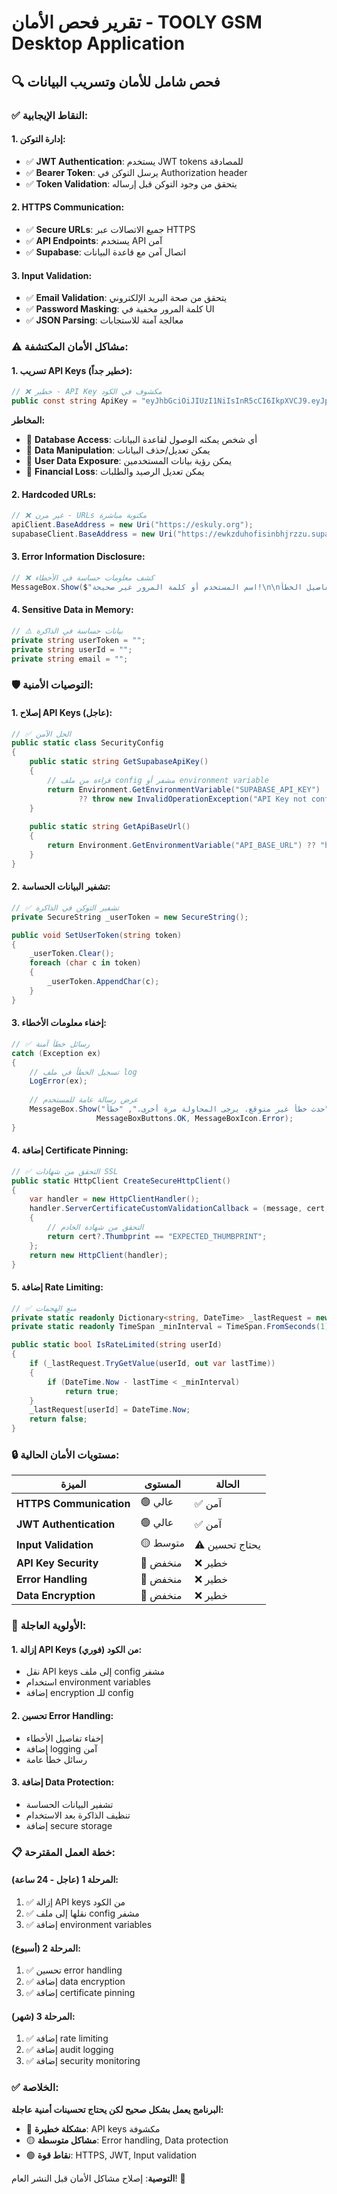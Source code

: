 # تقرير فحص الأمان - TOOLY GSM Desktop Application

## 🔍 **فحص شامل للأمان وتسريب البيانات**

### ✅ **النقاط الإيجابية:**

#### **1. إدارة التوكن:**
- ✅ **JWT Authentication**: يستخدم JWT tokens للمصادقة
- ✅ **Bearer Token**: يرسل التوكن في Authorization header
- ✅ **Token Validation**: يتحقق من وجود التوكن قبل إرساله

#### **2. HTTPS Communication:**
- ✅ **Secure URLs**: جميع الاتصالات عبر HTTPS
- ✅ **API Endpoints**: يستخدم API آمن
- ✅ **Supabase**: اتصال آمن مع قاعدة البيانات

#### **3. Input Validation:**
- ✅ **Email Validation**: يتحقق من صحة البريد الإلكتروني
- ✅ **Password Masking**: كلمة المرور مخفية في UI
- ✅ **JSON Parsing**: معالجة آمنة للاستجابات

### ⚠️ **مشاكل الأمان المكتشفة:**

#### **1. تسريب API Keys (خطير جداً):**

```csharp
// ❌ خطير - API Key مكشوف في الكود
public const string ApiKey = "eyJhbGciOiJIUzI1NiIsInR5cCI6IkpXVCJ9.eyJpc3MiOiJzdXBhYmFzZSIsInJlZiI6ImV3a3pkdWhvZmlzaW5iaGpyenp1Iiwicm9sZSI6ImFub24iLCJpYXQiOjE3NTU3MzE3OTYsImV4cCI6MjA3MTMwNzc5Nn0.k_xa-C5jYCiCQ3KK6Xj4hyyfLIR1uWXeOZ0RQB8KUwI";
```

**المخاطر:**
- 🔴 **Database Access**: أي شخص يمكنه الوصول لقاعدة البيانات
- 🔴 **Data Manipulation**: يمكن تعديل/حذف البيانات
- 🔴 **User Data Exposure**: يمكن رؤية بيانات المستخدمين
- 🔴 **Financial Loss**: يمكن تعديل الرصيد والطلبات

#### **2. Hardcoded URLs:**

```csharp
// ❌ غير مرن - URLs مكتوبة مباشرة
apiClient.BaseAddress = new Uri("https://eskuly.org");
supabaseClient.BaseAddress = new Uri("https://ewkzduhofisinbhjrzzu.supabase.co");
```

#### **3. Error Information Disclosure:**

```csharp
// ❌ كشف معلومات حساسة في الأخطاء
MessageBox.Show($"اسم المستخدم أو كلمة المرور غير صحيحة!\n\nتفاصيل الخطأ:\n{errorContent}", "خطأ", MessageBoxButtons.OK, MessageBoxIcon.Error);
```

#### **4. Sensitive Data in Memory:**

```csharp
// ⚠️ بيانات حساسة في الذاكرة
private string userToken = "";
private string userId = "";
private string email = "";
```

### 🛡️ **التوصيات الأمنية:**

#### **1. إصلاح API Keys (عاجل):**

```csharp
// ✅ الحل الآمن
public static class SecurityConfig
{
    public static string GetSupabaseApiKey()
    {
        // قراءة من ملف config مشفر أو environment variable
        return Environment.GetEnvironmentVariable("SUPABASE_API_KEY") 
               ?? throw new InvalidOperationException("API Key not configured");
    }
    
    public static string GetApiBaseUrl()
    {
        return Environment.GetEnvironmentVariable("API_BASE_URL") ?? "https://eskuly.org";
    }
}
```

#### **2. تشفير البيانات الحساسة:**

```csharp
// ✅ تشفير التوكن في الذاكرة
private SecureString _userToken = new SecureString();

public void SetUserToken(string token)
{
    _userToken.Clear();
    foreach (char c in token)
    {
        _userToken.AppendChar(c);
    }
}
```

#### **3. إخفاء معلومات الأخطاء:**

```csharp
// ✅ رسائل خطأ آمنة
catch (Exception ex)
{
    // تسجيل الخطأ في ملف log
    LogError(ex);
    
    // عرض رسالة عامة للمستخدم
    MessageBox.Show("حدث خطأ غير متوقع. يرجى المحاولة مرة أخرى.", "خطأ", 
                   MessageBoxButtons.OK, MessageBoxIcon.Error);
}
```

#### **4. إضافة Certificate Pinning:**

```csharp
// ✅ التحقق من شهادات SSL
public static HttpClient CreateSecureHttpClient()
{
    var handler = new HttpClientHandler();
    handler.ServerCertificateCustomValidationCallback = (message, cert, chain, errors) =>
    {
        // التحقق من شهادة الخادم
        return cert?.Thumbprint == "EXPECTED_THUMBPRINT";
    };
    return new HttpClient(handler);
}
```

#### **5. إضافة Rate Limiting:**

```csharp
// ✅ منع الهجمات
private static readonly Dictionary<string, DateTime> _lastRequest = new();
private static readonly TimeSpan _minInterval = TimeSpan.FromSeconds(1);

public static bool IsRateLimited(string userId)
{
    if (_lastRequest.TryGetValue(userId, out var lastTime))
    {
        if (DateTime.Now - lastTime < _minInterval)
            return true;
    }
    _lastRequest[userId] = DateTime.Now;
    return false;
}
```

### 🔒 **مستويات الأمان الحالية:**

| الميزة | المستوى | الحالة |
|--------|---------|--------|
| **HTTPS Communication** | 🟢 عالي | ✅ آمن |
| **JWT Authentication** | 🟢 عالي | ✅ آمن |
| **Input Validation** | 🟡 متوسط | ⚠️ يحتاج تحسين |
| **API Key Security** | 🔴 منخفض | ❌ خطير |
| **Error Handling** | 🔴 منخفض | ❌ خطير |
| **Data Encryption** | 🔴 منخفض | ❌ خطير |

### 🚨 **الأولوية العاجلة:**

#### **1. إزالة API Keys من الكود (فوري):**
- نقل API keys إلى ملف config مشفر
- استخدام environment variables
- إضافة encryption للـ config

#### **2. تحسين Error Handling:**
- إخفاء تفاصيل الأخطاء
- إضافة logging آمن
- رسائل خطأ عامة

#### **3. إضافة Data Protection:**
- تشفير البيانات الحساسة
- تنظيف الذاكرة بعد الاستخدام
- إضافة secure storage

### 📋 **خطة العمل المقترحة:**

#### **المرحلة 1 (عاجل - 24 ساعة):**
1. ✅ إزالة API keys من الكود
2. ✅ نقلها إلى ملف config مشفر
3. ✅ إضافة environment variables

#### **المرحلة 2 (أسبوع):**
1. ✅ تحسين error handling
2. ✅ إضافة data encryption
3. ✅ إضافة certificate pinning

#### **المرحلة 3 (شهر):**
1. ✅ إضافة rate limiting
2. ✅ إضافة audit logging
3. ✅ إضافة security monitoring

### ✅ **الخلاصة:**

**البرنامج يعمل بشكل صحيح لكن يحتاج تحسينات أمنية عاجلة:**

- 🔴 **مشكلة خطيرة**: API keys مكشوفة
- 🟡 **مشاكل متوسطة**: Error handling, Data protection
- 🟢 **نقاط قوة**: HTTPS, JWT, Input validation

**التوصية**: إصلاح مشاكل الأمان قبل النشر العام! 🚨


